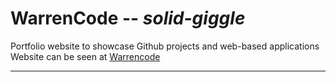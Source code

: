 # WarrenCode -- *solid-giggle*
Portfolio website to showcase Github projects and web-based applications
Website can be seen at [Warrencode](https://warrencode.com)<br>

---

